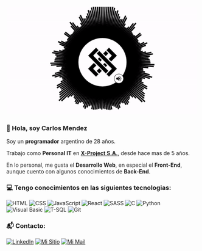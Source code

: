 <p align="center">
  <img width="500" src="https://raw.githubusercontent.com/cmndz/cmndz/main/header.gif">
</p>

### :wave: Hola, soy Carlos Mendez

Soy un **programador** argentino de 28 años.

Trabajo como **Personal IT** en **[X-Project S.A.](https://x-project.com.ar/ "Redirigir a X-Project S.A.")**, desde hace mas de 5 años.

En lo personal, me gusta el **Desarrollo Web**, en especial el **Front-End**, aunque cuento con algunos conocimientos de **Back-End**.

### :computer: Tengo conocimientos en las siguientes tecnologias:



![HTML](https://img.shields.io/badge/%20-HTML-fb8500?style=for-the-badge)
![CSS](https://img.shields.io/badge/%20-CSS-118ab2?style=for-the-badge)
![JavaScript](https://img.shields.io/badge/%20-JavaScript-ffd166?style=for-the-badge)
![React](https://img.shields.io/badge/%20-React-4cc9f0?style=for-the-badge)
![SASS](https://img.shields.io/badge/%20-SASS-ef476f?style=for-the-badge)
![C](https://img.shields.io/badge/%20-C-073b4c?style=for-the-badge)
![Python](https://img.shields.io/badge/%20-Python-ffd166?style=for-the-badge)
![Visual Basic](https://img.shields.io/badge/%20-Visual%20Basic-073b4c?style=for-the-badge)
![T-SQL](https://img.shields.io/badge/%20-TSQL-ffd166?style=for-the-badge)
![Git](https://img.shields.io/badge/%20-Git-fb8500?style=for-the-badge)


### :mailbox_with_mail: Contacto:

[![LinkedIn](https://img.shields.io/badge/%20-LinkedIn-073b4c?style=for-the-badge)](https://www.linkedin.com/in/carlosalfredomendez "Redirigir a mi LinkedIn")
[![Mi Sitio](https://img.shields.io/badge/%20-Mi%20Sitio-06d6a0?style=for-the-badge)](https://cmndz.github.io/site/ "Redirigir a mi Sitio")
[![Mi Mail](https://img.shields.io/badge/%20-Mi%20Mail-ef476f?style=for-the-badge)](mailto:mendez.calfredo@gmail.com "Redirigir a mi Mail")

